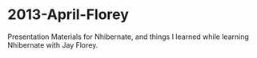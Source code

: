 2013-April-Florey
=================

Presentation Materials for Nhibernate, and things I learned while learning Nhibernate with Jay Florey.

